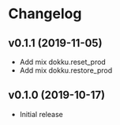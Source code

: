 # Changelog

## v0.1.1 (2019-11-05)

* Add mix dokku.reset_prod
* Add mix dokku.restore_prod

## v0.1.0 (2019-10-17)

* Initial release
